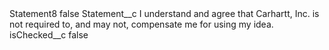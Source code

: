 <?xml version="1.0" encoding="UTF-8"?>
<CustomMetadata xmlns="http://soap.sforce.com/2006/04/metadata" xmlns:xsi="http://www.w3.org/2001/XMLSchema-instance" xmlns:xsd="http://www.w3.org/2001/XMLSchema">
    <label>Statement8</label>
    <protected>false</protected>
    <values>
        <field>Statement__c</field>
        <value xsi:type="xsd:string">I understand and agree that Carhartt, Inc. is not required to, and may not, compensate me for using my idea.</value>
    </values>
    <values>
        <field>isChecked__c</field>
        <value xsi:type="xsd:boolean">false</value>
    </values>
</CustomMetadata>
